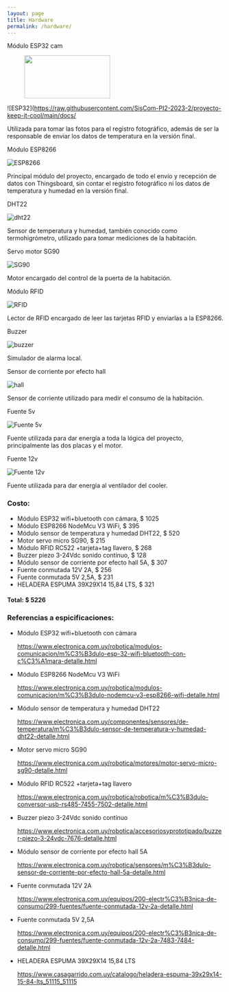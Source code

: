 ```yaml
---
layout: page
title: Hardware
permalink: /hardware/
---
```

Módulo ESP32 cam

<figure>
    <img src= "assets/ESP32Cam.png" width="200" height="100">
</figure>

![ESP32](https://raw.githubusercontent.com/SisCom-PI2-2023-2/proyecto-keep-it-cool/main/docs/

Utilizada para tomar las fotos para el registro fotográfico, además de ser la responsable de enviar los datos de temperatura en la versión final.

Módulo ESP8266

![ESP8266](https://raw.githubusercontent.com/SisCom-PI2-2023-2/proyecto-keep-it-cool/main/docs/assets/Esp8266.jpg)

Principal módulo del proyecto, encargado de todo el envío y recepción de datos con Thingsboard, sin contar el registro fotográfico ni los datos de temperatura y humedad en la versión final.

DHT22

![dht22](https://raw.githubusercontent.com/SisCom-PI2-2023-2/proyecto-keep-it-cool/main/docs/assets/dht22.jpg)

Sensor de temperatura y humedad, también conocido como termohigrómetro, utilizado para tomar mediciones de la habitación.

Servo motor SG90

![SG90](https://raw.githubusercontent.com/SisCom-PI2-2023-2/proyecto-keep-it-cool/main/docs/assets/servo.jpg)

Motor encargado del control de la puerta de la habitación.

Módulo RFID

![RFID](https://raw.githubusercontent.com/SisCom-PI2-2023-2/proyecto-keep-it-cool/main/docs/assets/rfid.jpg)

Lector de RFID encargado de leer las tarjetas RFID y enviarlas a la ESP8266.

Buzzer

![buzzer](https://raw.githubusercontent.com/SisCom-PI2-2023-2/proyecto-keep-it-cool/main/docs/assets/buzzer.jpg)

Simulador de alarma local.

Sensor de corriente por efecto hall

![hall](https://raw.githubusercontent.com/SisCom-PI2-2023-2/proyecto-keep-it-cool/main/docs/assets/sensorCorriente.jpg)

Sensor de corriente utilizado para medir el consumo de la habitación.

Fuente 5v

![Fuente 5v](https://raw.githubusercontent.com/SisCom-PI2-2023-2/proyecto-keep-it-cool/main/docs/assets/fuente5.jpg)

Fuente utilizada para dar energía a toda la lógica del proyecto, principalmente las dos placas y el motor.

Fuente 12v

![Fuente 12v](https://raw.githubusercontent.com/SisCom-PI2-2023-2/proyecto-keep-it-cool/main/docs/assets/fuente12.jpg)

Fuente utilizada para dar energía al ventilador del cooler.


### Costo:

* Módulo ESP32 wifi+bluetooth con cámara, $ 1025
* Módulo ESP8266 NodeMcu V3 WiFi, $ 395
* Módulo sensor de temperatura y humedad DHT22, $ 520
* Motor servo micro SG90, $ 215
* Módulo RFID RC522 +tarjeta+tag llavero, $ 268
* Buzzer piezo 3-24Vdc sonido contínuo, $ 128
* Módulo sensor de corriente por efecto hall 5A, $ 307
* Fuente conmutada 12V 2A, $ 256
* Fuente conmutada 5V 2,5A, $ 231
* HELADERA ESPUMA 39X29X14 15,84 LTS, $ 321
#### Total: $ 5226

### Referencias a espicificaciones:

* Módulo ESP32 wifi+bluetooth con cámara
  
  <https://www.electronica.com.uy/robotica/modulos-comunicacion/m%C3%B3dulo-esp-32-wifi-bluetooth-con-c%C3%A1mara-detalle.html>
  
* Módulo ESP8266 NodeMcu V3 WiFi
  
  <https://www.electronica.com.uy/robotica/modulos-comunicacion/m%C3%B3dulo-nodemcu-v3-esp8266-wifi-detalle.html>
  
* Módulo sensor de temperatura y humedad DHT22
  
  <https://www.electronica.com.uy/componentes/sensores/de-temperatura/m%C3%B3dulo-sensor-de-temperatura-y-humedad-dht22-detalle.html>
  
* Motor servo micro SG90
  
  <https://www.electronica.com.uy/robotica/motores/motor-servo-micro-sg90-detalle.html>
  
* Módulo RFID RC522 +tarjeta+tag llavero
  
  <https://www.electronica.com.uy/robotica/robotica/m%C3%B3dulo-conversor-usb-rs485-7455-7502-detalle.html>
  
* Buzzer piezo 3-24Vdc sonido contínuo
  
  <https://www.electronica.com.uy/robotica/accesoriosyprototipado/buzzer-piezo-3-24vdc-7676-detalle.html>
  
* Módulo sensor de corriente por efecto hall 5A
  
  <https://www.electronica.com.uy/robotica/sensores/m%C3%B3dulo-sensor-de-corriente-por-efecto-hall-5a-detalle.html>
  
* Fuente conmutada 12V 2A
  
  <https://www.electronica.com.uy/equipos/200-electr%C3%B3nica-de-consumo/299-fuentes/fuente-conmutada-12v-2a-detalle.html>
  
* Fuente conmutada 5V 2,5A
  
  <https://www.electronica.com.uy/equipos/200-electr%C3%B3nica-de-consumo/299-fuentes/fuente-conmutada-12v-2a-7483-7484-detalle.html>
  
* HELADERA ESPUMA 39X29X14 15,84 LTS
  
  <https://www.casagarrido.com.uy/catalogo/heladera-espuma-39x29x14-15-84-lts_51115_51115>
  
